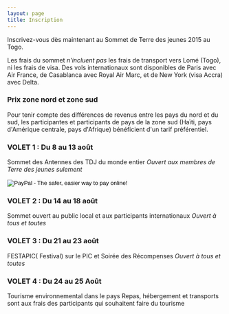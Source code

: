 ```yaml
---
layout: page
title: Inscription
---
```

Inscrivez-vous dès maintenant au Sommet de Terre des jeunes 2015 au Togo.

Les frais du sommet *n'incluent pas* les frais de transport vers Lomé (Togo), ni les frais de visa. Des vols internationaux sont disponibles de Paris avec Air France, de Casablanca avec Royal Air Marc, et de New York (visa Accra) avec Delta.

### Prix zone nord et zone sud

Pour tenir compte des différences de revenus entre les pays du nord et du sud, les participantes et participants de pays de la zone sud (Haïti, pays d'Amérique centrale, pays d'Afrique) bénéficient d'un tarif préférentiel.

### VOLET 1 : Du 8 au 13 août 
Sommet des Antennes des TDJ du monde entier 
*Ouvert aux membres de Terre des jeunes sulement*

<form action="https://www.paypal.com/cgi-bin/webscr" method="post" target="_top">
<input type="hidden" name="cmd" value="_s-xclick">
<input type="hidden" name="hosted_button_id" value="ANQ6VZUJJL7B6">
<input type="image" src="https://www.paypalobjects.com/en_US/i/btn/btn_buynowCC_LG.gif" border="0" name="submit" alt="PayPal - The safer, easier way to pay online!">
<img alt="" border="0" src="https://www.paypalobjects.com/en_US/i/scr/pixel.gif" width="1" height="1">
</form>

### VOLET 2 : Du 14 au 18 août 
Sommet ouvert au public local et aux participants internationaux 
*Ouvert à tous et toutes*

### VOLET 3 : Du 21 au 23 août 
FESTAPIC( Festival) sur le PIC et Soirée des Récompenses 
*Ouvert à tous et toutes*

### VOLET 4 : Du 24 au 25 Août 
Tourisme environnemental dans le pays 
Repas, hébergement et transports  sont aux frais des participants qui souhaitent faire du tourisme 

